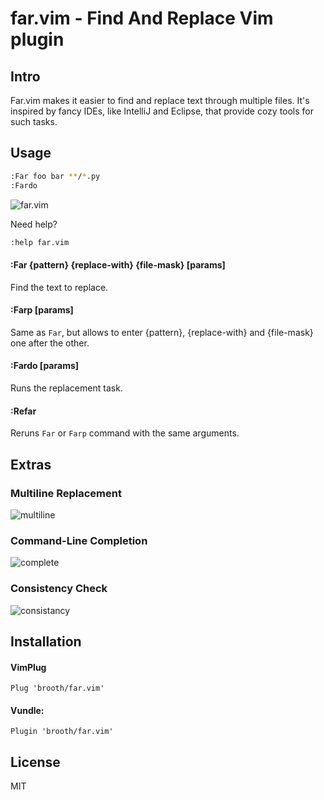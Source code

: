 # far.vim - Find And Replace Vim plugin

## Intro
Far.vim makes it easier to find and replace text through multiple files.
It's inspired by fancy IDEs, like IntelliJ and Eclipse, that provide
cozy tools for such tasks.

## Usage

```bash
:Far foo bar **/*.py
:Fardo
```
![far.vim](https://cloud.githubusercontent.com/assets/9823254/20070492/fe6037de-a539-11e6-9ee8-4b9a02c11c22.gif)

Need help?
```bash
:help far.vim
```

#### :Far {pattern} {replace-with} {file-mask} [params]
Find the text to replace.

#### :Farp [params]
Same as `Far`, but allows to enter {pattern}, {replace-with} and {file-mask}
one after the other.

#### :Fardo [params]
Runs the replacement task.

#### :Refar
Reruns `Far` or `Farp` command with the same arguments.

## Extras
### Multiline Replacement
![multiline](https://cloud.githubusercontent.com/assets/9823254/20029467/193b7f58-a366-11e6-9a22-05e8464ec0e4.gif)

### Command-Line Completion
![complete](https://cloud.githubusercontent.com/assets/9823254/20029477/8076abd4-a366-11e6-8711-9b4e18367c80.gif)

### Consistency Check
![consistancy](https://cloud.githubusercontent.com/assets/9823254/20029514/70475168-a367-11e6-9a2d-53614730307b.gif)

## Installation
#### VimPlug
```vim
Plug 'brooth/far.vim'
```
#### Vundle:
```vim
Plugin 'brooth/far.vim'
```

## License
MIT
